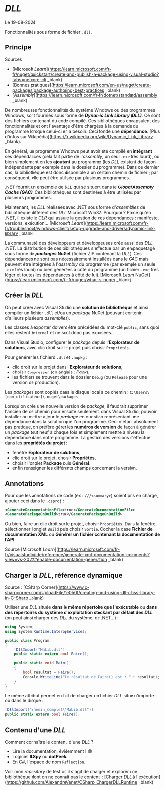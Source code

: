 # *DLL*

Le 19-08-2024

Fonctionnalités sous forme de fichier `.dll`.

## Principe

Sources
- [Microsoft *Learn*](https://learn.microsoft.com/fr-fr/nuget/quickstart/create-and-publish-a-package-using-visual-studio?tabs=netcore-cli _blank)
- [Bonnes pratiques](https://learn.microsoft.com/en-us/nuget/create-packages/package-authoring-best-practices _blank)
- [*Assembly*](https://learn.microsoft.com/fr-fr/dotnet/standard/assembly _blank)

De nombreuses fonctionnalités du système Windows ou des programmes Windows, sont fournies sous forme de ***Dynamic Link Library (DLL)***. Ce sont des fichiers contenant du code compilé. Ces bibliothèques encapsulent des fonctionnalités et ont l'avantage d'être chargées à la demande du programme lorsque celui-ci en a besoin. Ceci fonde une **dépendance**. [Plus d'infos sur Wikipédia](https://fr.wikipedia.org/wiki/Dynamic_Link_Library _blank).

En général, un programme Windows peut avoir été compilé en **intégrant** ses dépendances (cela fait partie de l'*assembly*, un seul `.exe` très lourd), ou bien simplement en les **ajoutant** au programme (les *DLL* existent de façon indépendante par exemple dans le dossier du programme). Dans ce dernier cas, la bibliothèque est donc disponible à un certain chemin de fichier ; par conséquent, elle peut être utilisée par plusieurs programmes. 

.NET fournit un ensemble de *DLL* qui se situent dans le ***Global Assembly Cache (GAC)***. Ces bibliothèques sont destinées à être utilisées par plusieurs programmes. 

Maintenant, les *DLL* réalisées avec .NET sous forme d'*assemblies* de bibliothèque diffèrent des *DLL* Microsoft Win32. Pourquoi ? Parce qu'en .NET, il existe le *CLR* qui assure la gestion de ces dépendances : manifeste, versions, exécution... [Microsoft *Learn*](https://learn.microsoft.com/fr-fr/troubleshoot/windows-client/setup-upgrade-and-drivers/dynamic-link-library _blank)

La communauté des développeurs et développeuses crée aussi des *DLL* .NET. La distribution de ces bibliothèques s'effectue par un empaquetage sous forme de ***packages* NuGet** (fichier ZIP contenant la *DLL*). Ces dépendances ne sont pas nécessairement installées dans le *GAC* mais peuvent être intégrées à l'*assembly* du programme (par exemple un seule `.exe` très lourd) ou bien générées à côté du programme (un fichier `.exe` très léger et toutes les dépendances à côté de lui). [Microsoft *Learn* NuGet](https://learn.microsoft.com/fr-fr/nuget/what-is-nuget _blank)

## Créer la *DLL*

On peut créer avec Visual Studio une **solution de bibliothèque** et ainsi compiler un fichier `.dll` et/ou un *package* NuGet (pouvant contenir d'ailleurs plusieurs *assemblies*).

Les classes à exporter doivent être précédées du mot-clé `public`, sans quoi elles restent `internal` et ne sont donc pas exposées.

Dans Visual Studio, configurer le *package* depuis l'**Explorateur de solutions**, avec clic droit sur le projet puis choisir `Propriétés`.

Pour générer les fichiers `.dll` et `.nupkg` :
- clic droit sur le projet dans l'**Explorateur de solutions**,
- choisir `Compresser` (en anglais : *Pack*),
- les fichiers se trouvent dans le dossier `Debug` (ou `Release` pour une version de production).

Les *packages* sont copiés dans le disque local à ce chemin : `C:\Users\[nom_utilisateur]\.nuget\packages`

Lorsqu'on crée une nouvelle version de *package*, il faudrait supprimer l'ancien de ce chemin pour ensuite seulement, dans Visual Studio, pouvoir installer ou mettre à jour le *package* en question représentant une dépendance dans la solution que l'on programme. Ceci n'étant absolument pas pratique, on préfère gérer les **numéros de version** de façon à générer un *package* tout neuf à chaque fois et simplement mettre à niveau la dépendance dans notre programme. La gestion des versions s'effectue dans les **propriétés du projet** :
- fenêtre **Explorateur de solutions**, 
- clic droit sur le projet, choisir **Propriétés**, 
- choisir l'onglet **Package** puis **Général**,
- enfin renseigner les différents champs concernant la version.

## Annotations

Pour que les annotations de code (ex : `///<summary>`) soient pris en charge, ajouter ceci dans le `.csproj` :

```XML
<GenerateDocumentationFile>true</GenerateDocumentationFile>
<GeneratePackageOnBuild>true</GeneratePackageOnBuild>
```

Ou bien, faire un clic droit sur le projet, choisir `Propriétés`. Dans la fenêtre, sélectionner l'onglet `Build` puis choisir `Sortie`. Cocher la case **Fichier de documentation XML** ou **Générer un fichier contenant la documentation de l’API**.

Source [Microsoft *Learn*](https://learn.microsoft.com/fr-fr/visualstudio/ide/reference/generate-xml-documentation-comments?view=vs-2022#enable-documentation-generation _blank)

## Charger la *DLL*, référence dynamique

Source : [CSharp Corner](https://www.c-sharpcorner.com/UploadFile/1e050f/creating-and-using-dll-class-library-in-C-Sharp _blank)

Utiliser une *DLL* située **dans le même répertoire que l'exécutable** ou **dans des répertoires du système d'exploitation stockant par défaut des *DLL*** (on peut ainsi charger des *DLL* du système, de .NET...) :

```C#
using System;
using System.Runtime.InteropServices;

public class Program
{
	[DllImport("MaLib.dll")]
	public static extern bool Faire();

	public static void Main()
	{
		bool resultat = Faire();
		Console.WriteLine("Le résultat de Faire() est : " + resultat);
	}
}
```

Le même attribut permet en fait de charger un fichier *DLL* situé n'importe-où dans le disque :

```C#
[DllImport("chemin_complet\\MaLib.dll")]
public static extern bool Faire();
```

## Contenu d'une *DLL*

Comment connaître le contenu d'une *DLL* ?
- Lire la documentation, évidemment ! 😄
- Logiciel **ILSpy** ou **dotPeek**.
- En C#, l'espace de nom `Reflection`.

Voir mon *repository* de test où il s'agit de charger et explorer une bibliothèque dont on ne connaît pas le contenu : [Charger *DLL* à l'exécution](https://github.com/AlexandreVenet/CSharp_ChargerDLLRuntime _blank)
